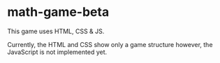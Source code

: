 # math-game-beta

This game uses HTML, CSS & JS.

Currently, the HTML and CSS show only a game structure however, the JavaScript is not implemented yet.
